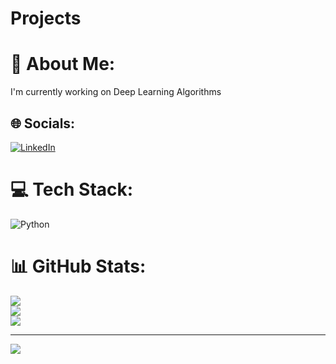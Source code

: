 # Projects
# 💫 About Me:
I'm currently working on Deep Learning Algorithms<br>


## 🌐 Socials:
[![LinkedIn](https://img.shields.io/badge/LinkedIn-%230077B5.svg?logo=linkedin&logoColor=white)](https://linkedin.com/in/https://www.linkedin.com/in/eray-dikyologlu-39541a227/) 

# 💻 Tech Stack:
![Python](https://img.shields.io/badge/python-3670A0?style=for-the-badge&logo=python&logoColor=ffdd54)
# 📊 GitHub Stats:
![](https://github-readme-stats.vercel.app/api?username=eraydikyologlu&theme=dark&hide_border=false&include_all_commits=false&count_private=false)<br/>
![](https://github-readme-streak-stats.herokuapp.com/?user=eraydikyologlu&theme=dark&hide_border=false)<br/>
![](https://github-readme-stats.vercel.app/api/top-langs/?username=eraydikyologlu&theme=dark&hide_border=false&include_all_commits=false&count_private=false&layout=compact)

---
[![](https://visitcount.itsvg.in/api?id=eraydikyologlu&icon=0&color=0)](https://visitcount.itsvg.in)

<!-- Proudly created with GPRM ( https://gprm.itsvg.in ) -->
